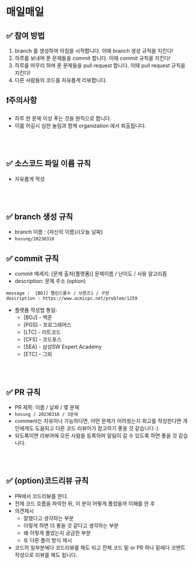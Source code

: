 
# 매일매일

## ✅ 참여 방법
1. branch 를 생성하며 아침을 시작합니다. 이때 branch 생성 규칙을 지킨다!
2. 하루를 보내며 푼 문제들을 commit 합니다. 이때 commit 규칙을 지킨다!
3. 하루를 마무리 하며 푼 문제들을 pull request 합니다. 이때 pull request 규칙을 지킨다!
4. 다른 사람들의 코드를 자유롭게 리뷰합니다.

## ❗️주의사항 
- 하루 한 문제 이상 푸는 것을 원칙으로 합니다.
- 이를 어길시 심한 놀림과 함께 organization 에서 퇴출됩니다.


<br />
<br />

## ✅ 소스코드 파일 이름 규칙
- 자유롭게 작성 

<br />
<br />

## ✅ branch 생성 규칙
- branch 이름 : {자신의 이름}/{오늘 날짜}
- ``` hosung/20230318 ``` 


## ✅ commit 규칙
- commit 메세지: [문제 출처(플랫폼)] 문제이름 / 난이도 / 사용 알고리즘
- description: 문제 주소 (option)
```
message :  [BOJ] 팰린드롬수 / 브론즈1 / 구현
description : https://www.acmicpc.net/problem/1259
```

- 플랫폼 작성법 통일: 
  * [BOJ] - 백준 
  * [PGS] - 프로그래머스
  * [LTC] - 리트코드
  * [CFS] - 코드포스
  * [SEA] - 삼성SW Expert Academy
  * [ETC] - 그외

<br />
<br />

## ✅ PR 규칙
- PR 제목: 이름 / 날짜 / 몇 문제
-  ```hosung / 20230318 / 3문제 ```
-  comment는 자유이나 가능하다면, 어떤 문제가 어려웠는지 회고를 작성한다면 개인에게도 도움되고 다른 코드 리뷰어가 참고하기 좋을 것 같습니다 :)
-  되도록이면 리뷰어에 모든 사람을 등록하여 알림이 갈 수 있도록 하면 좋을 것 같습니다.


<br />
<br />

## ✅ (option)코드리뷰 규칙
- PR에서 코드리뷰를 한다.
- 전체 코드 흐름을 파악한 뒤, 이 분이 어떻게 풀었을까 이해를 한 후 
- 의견제시
  -   잘했다고 생각하는 부분
  -   이렇게 하면 더 좋을 것 같다고 생각하는 부분
  -   왜 이렇게 풀었는지 궁금한 부분
  -   또 다른 풀이 방식 제시
- 코드의 일부분에다 코드리뷰를 해도 되고 전체 코드 밑 or PR 하나 밑에다 코멘트 작성으로 리뷰를 해도 됩니다.

<br />
<br />
